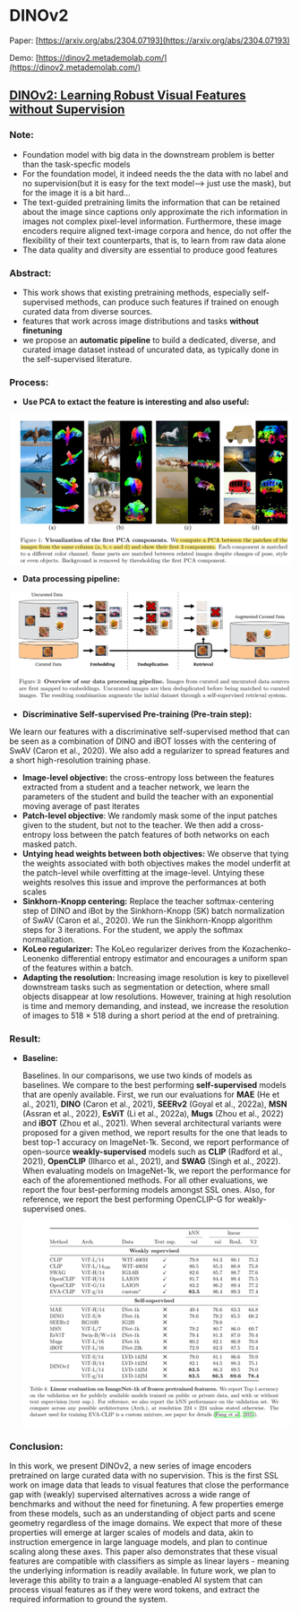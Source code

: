 # DINOv2

Paper: [https://arxiv.org/abs/2304.07193](https://arxiv.org/abs/2304.07193)

Demo: [https://dinov2.metademolab.com/](https://dinov2.metademolab.com/)

## [DINOv2: Learning Robust Visual Features without Supervision]([https://arxiv.org/abs/2304.07193](https://arxiv.org/abs/2304.07193))

### Note:

- Foundation model with big data in the downstream problem is better than the task-specfic models
- For the foundation model, it indeed needs the the data with no label and no supervision(but it is easy for the text model—> just use the mask), but for the image it is a bit hard…
- The text-guided pretraining limits the information that can be retained about the image since captions only approximate the rich information in images not complex pixel-level information. Furthermore, these image encoders require aligned text-image corpora and hence, do not offer the flexibility of their text counterparts, that is, to learn from raw data alone
- The data quality and diversity are essential to produce good features

### Abstract:

- This work shows that existing pretraining methods, especially self-supervised methods, can produce such features if trained on enough curated data from diverse sources.
- features that work across image distributions and tasks **without finetuning**
- we propose an **automatic pipeline** to build a dedicated, diverse, and curated image dataset instead of uncurated data, as typically done in the self-supervised literature.

### Process:

- **Use PCA to extact the feature is interesting and also useful:**

![Untitled](DINOv2%20a8f7696f02984e0cb3ca09bda6839177/Untitled.png)

- **Data processing pipeline:**

![Untitled](DINOv2%20a8f7696f02984e0cb3ca09bda6839177/Untitled%201.png)

- **Discriminative Self-supervised Pre-training (Pre-train step):**

We learn our features with a discriminative self-supervised method that can be seen as a combination of DINO and iBOT losses with the centering of SwAV (Caron et al., 2020). We also add a regularizer to spread features and a short high-resolution training phase.

- **Image-level objective:** the cross-entropy loss between the features extracted from a student and a teacher network, we learn the parameters of the student and build the teacher with an exponential moving average of past iterates
- **Patch-level objective**: We randomly mask some of the input patches given to the student, but not to the teacher. We then add a cross-entropy loss between the patch features of both networks on each masked patch.
- **Untying head weights between both objectives:** We observe that tying the weights associated with both objectives makes the model underfit at the patch-level while overfitting at the image-level. Untying these weights resolves this issue and improve the performances at both scales
- **Sinkhorn-Knopp centering:** Replace the teacher softmax-centering step of DINO and iBot by the Sinkhorn-Knopp (SK) batch normalization of SwAV (Caron et al., 2020). We run the Sinkhorn-Knopp algorithm steps for 3 iterations. For the student, we apply the softmax normalization.
- **KoLeo regularizer:** The KoLeo regularizer derives from the Kozachenko-Leonenko differential entropy estimator and encourages a uniform span of the features within a batch.
- **Adapting the resolution:** Increasing image resolution is key to pixellevel downstream tasks such as segmentation or detection, where small objects disappear at low resolutions. However, training at high resolution is time and memory demanding, and instead, we increase the resolution of images to 518 × 518 during a short period at the end of pretraining.

### Result:

- **Baseline:**
    
    Baselines. In our comparisons, we use two kinds of models as baselines. We compare to the best performing **self-supervised** models that are openly available. First, we run our evaluations for **MAE** (He et al., 2021), **DINO** (Caron et al., 2021), **SEERv2** (Goyal et al., 2022a), **MSN** (Assran et al., 2022), **EsViT** (Li et al., 2022a), **Mugs** (Zhou et al., 2022) and **iBOT** (Zhou et al., 2021). When several architectural variants were proposed for a given method, we report results for the one that leads to best top-1 accuracy on ImageNet-1k. Second, we report performance of open-source **weakly-supervised** models such as **CLIP** (Radford et al., 2021), **OpenCLIP** (Ilharco et al., 2021), and **SWAG** (Singh et al., 2022). When evaluating models on ImageNet-1k, we report the performance for each of the aforementioned methods. For all other evaluations, we report the four best-performing models amongst SSL ones. Also, for reference, we report the best performing OpenCLIP-G for weakly-supervised ones.
    
    ![Untitled](DINOv2%20a8f7696f02984e0cb3ca09bda6839177/Untitled%202.png)
    

### Conclusion:

In this work, we present DINOv2, a new series of image encoders pretrained on large curated data with no supervision. This is the first SSL work on image data that leads to visual features that close the performance gap with (weakly) supervised alternatives across a wide range of benchmarks and without the need for finetuning. A few properties emerge from these models, such as an understanding of object parts and scene geometry regardless of the image domains. We expect that more of these properties will emerge at larger scales of models and data, akin to instruction emergence in large language models, and plan to continue scaling along these axes. This paper also demonstrates that these visual features are compatible with classifiers as simple as linear layers - meaning the underlying information is readily available. In future work, we plan to leverage this ability to train a a language-enabled AI system that can process visual features as if they were word tokens, and extract the required information to ground the system.